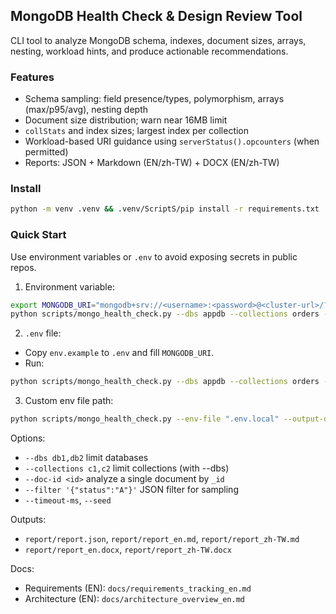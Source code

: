 ## MongoDB Health Check & Design Review Tool

CLI tool to analyze MongoDB schema, indexes, document sizes, arrays, nesting, workload hints, and produce actionable recommendations.

### Features
- Schema sampling: field presence/types, polymorphism, arrays (max/p95/avg), nesting depth
- Document size distribution; warn near 16MB limit
- `collStats` and index sizes; largest index per collection
- Workload-based URI guidance using `serverStatus().opcounters` (when permitted)
- Reports: JSON + Markdown (EN/zh-TW) + DOCX (EN/zh-TW)

### Install
```bash
python -m venv .venv && .venv/ScriptS/pip install -r requirements.txt
```

### Quick Start

Use environment variables or `.env` to avoid exposing secrets in public repos.

1) Environment variable:
```bash
export MONGODB_URI="mongodb+srv://<username>:<password>@<cluster-url>/?retryWrites=true&w=majority&appName=<appName>"
python scripts/mongo_health_check.py --dbs appdb --collections orders --sample-size 200 --max-docs-per-coll 5000 --output-dir report
```

2) `.env` file:
- Copy `env.example` to `.env` and fill `MONGODB_URI`.
- Run:
```bash
python scripts/mongo_health_check.py --dbs appdb --collections orders --sample-size 200 --max-docs-per-coll 5000 --output-dir report
```

3) Custom env file path:
```bash
python scripts/mongo_health_check.py --env-file ".env.local" --output-dir report
```

Options:
- `--dbs db1,db2` limit databases
- `--collections c1,c2` limit collections (with --dbs)
- `--doc-id <id>` analyze a single document by `_id`
- `--filter '{"status":"A"}'` JSON filter for sampling
- `--timeout-ms`, `--seed`

Outputs:
- `report/report.json`, `report/report_en.md`, `report/report_zh-TW.md`
- `report/report_en.docx`, `report/report_zh-TW.docx`

Docs:
- Requirements (EN): `docs/requirements_tracking_en.md`
- Architecture (EN): `docs/architecture_overview_en.md`

